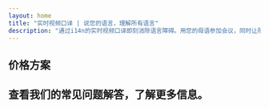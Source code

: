```yaml
---
layout: home
title: "实时视频口译 | 说您的语言，理解所有语言"
description: "通过i14n的实时视频口译即刻消除语言障碍。用您的母语参加会议，同时让所有人都能完美理解。当科技可以架起沟通的桥梁时，何必去学习新语言？"
---
```


<!-- text="专注于成长 — 让iMind处理语言问题。" -->
<!-- text="课堂需要数年时间；iMind今天就能实现所有语言的实时理解。" -->
<!-- text="即刻理解 — 无需学习外语" -->
<!-- title="实时**口译**视频会议" -->

<HeroSection
title="带**语音**口译的**多语言**视频会议"
text="为那些因**语言障碍**而错失商机、延误进度和造成代价高昂错误的企业提供解决方案。">

<AuthButton text="免费注册" buttonClass="brand"/>
<!-- <ContactFormModalNav buttonText="申请演示"/>
<NavButton to="#pricing" buttonClass="alt" buttonLabel="价格" /> -->
</HeroSection>

<span id="1"></span>
<FeatureBlock :card="{
  title: '即时使用超过100种语言',
  details: 'iMind使每位参与者都能使用母语交流 — 自然、[实时](/guide/how-it-works)，无需字幕且零延迟。',
    items: [
      '✧ 自由发言 — 即刻被理解。',
      '✧ AI驱动的口译能够准确把握语气、意图和行业专业术语。',
      '⚡︎ 双向、连续的**语音对语音口译**，无需手动设置。',
    ],
  link: './guide/what-is-imind',
  src: {
    light: '/1.png',
    dark: '/1.png',
  },
  inversion: false
}" />

<span id="2"></span>
<FeatureBlock :card="{
    title: '专为正式会议打造 — 不仅仅是对话',
    details: 'iMind是一个专业级视频会议平台，而不是轻量级附加组件或插件。',
    items: [
      '✧ 1080p分辨率、智能噪音抑制和专注语音采集。',
      '✧ 日程安排、会议管理、演示、录制和完整日历集成 — 全部内置，随时可用。会议可持续长达24小时。',
      '⚡︎ 实时文字记录、参与者聊天，以及保持会议高效的AI助手。'
    ],
    link: '/guide/how-it-works',
    src: {
      light: '/3l.png',
      dark: '/3d.png',
    },
    inversion: true
  }" />

<span id="3"></span>
<FeatureBlock :card="{
  title: '会议中的**智慧大脑**',
  details: 'iMind将每次多语言通话转化为清晰、可搜索的知识。',
  items: [
    '⚡︎ 即时搜索过去和当前会议中的任何内容。自然提问，无需查看录音即可获得精确答案。',
    '✧ 永不遗漏任何会议中的待办事项。我们的AI自动从对话中提取任务、负责人和截止日期。',
    '✧ AI会议摘要用任何语言即时提供关键要点，无需手动记录即可保持所有人步调一致。',
  ],
  link: '/guide/how-it-works#🧩-deep-memory-deep-understanding',
  src: {
    light: '/2l.png',
    dark: '/2d.png',
  },
  inversion: false
}" />

<span id="4"></span>
<FeatureBlock
  :card="{
    title: '安全且保密的设计理念',
    details:
      'iMind专为需要信任保障的对话而打造。虽然我们依赖一流的第三方基础设施，但[保密性始终掌握在您手中](/guide/privacy-architecture)。',
    items: [
      '⚡︎ 基于区域的隐私保护 — 选择数据处理地点。我们根据您的合规区域（如欧盟、美国、亚洲）路由所有口译、存储和分析服务。',
      '✧ 默认私密 — iMind本身**绝不**存储或使用您的内容用于训练、分析或第三方访问。',
      '✧ 架构层面的合规性 — 符合GDPR、CCPA和UAE PDPL要求，完全支持数据导出和删除权限。'
    ],
    link: '/guide/privacy-architecture',
    src: {
      light: '/4.png',
      dark: '/4.png',
    },
    inversion: true
  }"
/>

## 价格方案

<PricingPlans :plans="[
  {
    title: '**基础版** &nbsp 1位用户',
    price: '**免费**',
    details: '25次免费会议',
    items: [
      '100人视频会议 + 每位用户30 GB共享存储空间 [💬](#2)',
      '语音对语音翻译 [💬](#1)',
      'AI助手 [💬](#3)',
    ],
  },
  {
    title: '**专业版** &nbsp 1-99位用户',
    price: '**$13.33** /月/用户，年付',
    details: '或月付$15.99',
    items: [
      '150人视频会议 + 每位用户2 TB共享存储空间 [💬](#2)',
      '语音对语音翻译 [💬](#1)',
      'AI助手 [💬](#3)',
    ],
  },
  {
    title: '**企业版** &nbsp 1-250位用户',
    price: '**$18.33** /月/用户，年付',
    details: '或月付$21.99',
    items: [
      '500人视频会议 + 每位用户5 TB共享存储空间 [💬](#2)',
      '语音对语音翻译 [💬](#1)',
      'AI助手 [💬](#3)',
      '区域隐私保护 [💬](#4)',
    ],
  }
]">
<AuthButton text="免费注册" buttonClass="alt"/>
<AuthButton text="立即购买" buttonClass="brand"/>
<ContactFormModalNav buttonText="联系销售" buttonClass="alt"/>
</PricingPlans>

## 查看我们的常见问题解答，了解更多信息。

<AccordionGroup :items="[
  {
    q: '外部参与者可以加入通话吗？',
    a: '**当然可以**。对于 iMind 的免费版本，参与者可以使用 Google 账号登录，或经会议组织者批准后加入。<br><br>对于 Google Workspace 用户，创建会议后，您可以邀请任何人加入，即使他们没有 Google 账号。只需与所有会议参与者分享链接或会议 ID 即可。[💬](#2)'
  },
  {
    q: 'iMind 收费是多少？',
    a: '任何拥有 Google 账号的人都可以免费创建视频会议，邀请多达100名参与者，每次会议时长可达60分钟。对于移动电话和一对一通话，没有时间限制。<br><br>如需更长、更大规模的会议或其他功能，如国际拨入号码、会议录制、直播和管理控制等，请查看组织版或 Google Workspace Individual 的计划和定价。'
  },
  {
    q: '如何获取高级功能？',
    a: '高级功能可在我们的 Google Workspace 计划和 Google One Premium 中使用。'
  },
  {
    q: '会议内容安全吗？',
    a: '是的。Meet 中的所有视频和音频流都经过加密。即使用户在场外，也可以安全地加入。'
  },
  {
    q: '电话拨入访问是否需要第三方服务？',
    a: '不需要。使用 Google Workspace 企业版，您可以在每次会议中包含电话号码和 PIN 码，无需其他配置。详情请查看电话拨入文档。'
  }
]" />